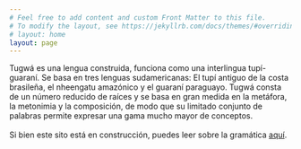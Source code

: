 ```yaml
---
# Feel free to add content and custom Front Matter to this file.
# To modify the layout, see https://jekyllrb.com/docs/themes/#overriding-theme-defaults
# layout: home
layout: page
---
```



Tugwá es una lengua construida, funciona como una interlingua tupí-guaraní. Se basa en tres lenguas sudamericanas: El tupí antiguo de la costa brasileña, el nheengatu amazónico y el guaraní paraguayo. Tugwá consta de un número reducido de raíces y se basa en gran medida en la metáfora, la metonimia y la composición, de modo que su limitado conjunto de palabras permite expresar una gama mucho mayor de conceptos.
<br><br>
Si bien este sito está en construcción, puedes leer sobre la gramática [aquí](/gramatica/).
